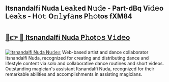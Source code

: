 ## Itsnandalfi Nuda L𝚎a𝚔ed N𝚞𝚍e - Part-dBq Vi𝚍𝚎o L𝚎a𝚔s - H𝚘𝚝 O𝚗𝚕yf𝚊ns P𝚑𝚘tos fXM84

# <h2><a href="http://kfdtkm.oniu.top/?m=Itsnandalfi+Nuda">🔗👉 🔴 Itsnandalfi Nuda P𝚑ot𝚘𝚜 V𝚒d𝚎o</a></h2>

[![Itsnandalfi Nuda Nu𝚍e𝚜](https://i.imgur.com/0qMVB7G.gif)](http://kfdtkm.oniu.top/?m=Itsnandalfi+Nuda)
Web-based artist and dance collaborator Itsnandalfi Nuda, recognized for creating and distributing dance and lifestyle content via solo and collaborative dance routines and short videos. Outstanding magician's assistant Itsnandalfi Nuda, recognized for their remarkable abilities and accomplishments in assisting magicians.  
